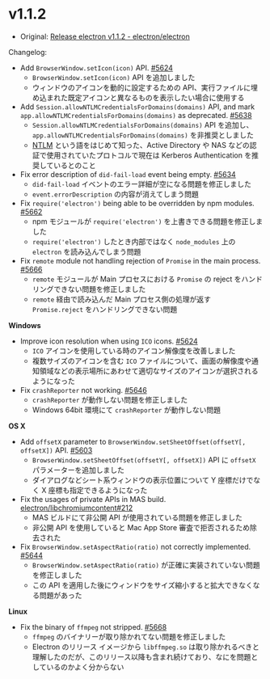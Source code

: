 # v1.1.2

* Original: [Release electron v1.1.2 - electron/electron](https://github.com/electron/electron/releases/tag/v1.1.2)

Changelog:

* Add `BrowserWindow.setIcon(icon)` API. [#5624](https://github.com/electron/electron/pull/5624)
  * `BrowserWindow.setIcon(icon)` API を追加しました
  * ウィンドウのアイコンを動的に設定するための API、実行ファイルに埋め込まれた既定アイコンと異なるものを表示したい場合に使用する
* Add `Session.allowNTLMCredentialsForDomains(domains)` API, and mark `app.allowNTLMCredentialsForDomains(domains)` as deprecated. [#5638](https://github.com/electron/electron/pull/5638)
  * `Session.allowNTLMCredentialsForDomains(domains)` API を追加し、`app.allowNTLMCredentialsForDomains(domains)` を非推奨としました
  * [NTLM](https://msdn.microsoft.com/ja-jp/library/windows/desktop/aa378749%28v=vs.85%29.aspx) という語をはじめて知った、Active Directory や NAS などの認証で使用されていたプロトコルで現在は Kerberos Authentication を推奨しているとのこと
* Fix error description of `did-fail-load` event being empty. [#5634](https://github.com/electron/electron/pull/5634)
  * `did-fail-load` イベントのエラー詳細が空になる問題を修正しました
  * `event.errorDescription` の内容が消えてしまう問題
* Fix `require('electron')` being able to be overridden by npm modules. [#5662](https://github.com/electron/electron/pull/5662)
  * npm モジュールが `require('electron')` を上書きできる問題を修正しました
  * `require('electron')` したとき内部ではなく `node_modules` 上の `electron` を読み込んでしまう問題
* Fix `remote` module not handling rejection of `Promise` in the main process. [#5666](https://github.com/electron/electron/pull/5666)
  * `remote` モジュールが Main プロセスにおける `Promise` の reject をハンドリングできない問題を修正しました
  * `remote` 経由で読み込んだ Main プロセス側の処理が返す `Promise.reject` をハンドリングできない問題

**Windows**

* Improve icon resolution when using `ICO` icons. [#5624](https://github.com/electron/electron/pull/5624)
  * `ICO` アイコンを使用している時のアイコン解像度を改善しました
  * 複数サイズのアイコンを含む `ICO` ファイルについて、画面の解像度や通知領域などの表示場所にあわせて適切なサイズのアイコンが選択されるようになった
* Fix `crashReporter` not working. [#5646](https://github.com/electron/electron/pull/5646)
  * `crashReporter` が動作しない問題を修正しました
  * Windows 64bit 環境にて `crashReporter` が動作しない問題

**OS X**

* Add `offsetX` parameter to `BrowserWindow.setSheetOffset(offsetY[, offsetX])` API. [#5603](https://github.com/electron/electron/pull/5603)
  * `BrowserWindow.setSheetOffset(offsetY[, offsetX])` API に `offsetX` パラメーターを追加しました
  * ダイアログなどシート系ウィンドウの表示位置について Y 座標だけでなく X 座標も指定できるようになった
* Fix the usages of private APIs in MAS build. [electron/libchromiumcontent#212](https://github.com/electron/libchromiumcontent/pull/212)
  * MAS ビルドにて非公開 API が使用されている問題を修正しました
  * 非公開 API を使用していると Mac App Store 審査で拒否されるため除去された  
* Fix `BrowserWindow.setAspectRatio(ratio)` not correctly implemented. [#5644](https://github.com/electron/electron/pull/5644)
  * `BrowserWindow.setAspectRatio(ratio)` が正確に実装されていない問題を修正しました
  * この API を適用した後にウィンドウをサイズ縮小すると拡大できなくなる問題があった

**Linux**

* Fix the binary of `ffmpeg` not stripped. [#5668](https://github.com/electron/electron/pull/5668)
  * `ffmpeg` のバイナリーが取り除かれてない問題を修正しました
  * Electron のリリース イメージから `libffmpeg.so` は取り除かれるべきと理解したのだが、このリリース以降も含まれ続けており、なにを問題としているのかよく分からない
